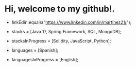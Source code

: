 <!---
martinezelx/martinezelx is a ✨ special ✨ repository because its `README.md` (this file) appears on your GitHub profile.
You can click the Preview link to take a look at your changes.
--->

# Hi, welcome to my github!.

- linkEdin.equals("https://www.linkedin.com/in/martinez21/");

- stacks = [Java 17, Spring Framework, SQL, MongoDB];

- stacksInProgress = [Solidity, JavaScript, Python];

- languages = [Spanish];

- languagesInProgress = [English];
